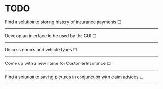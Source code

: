 # TODO

Find a solution to storing history of insurance payments ☐
___
Develop an interface to be used by the GUI ☐
___
Discuss enums and vehicle types ☐
___
Come up with a new name for CustomerInsurance ☐
___
Find a solution to saving pictures in conjunction with claim advices ☐
___
